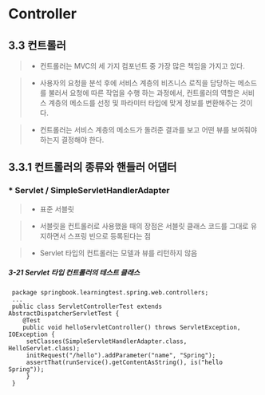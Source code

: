 # Controller
## 3.3 컨트롤러

>- 컨트롤러는 MVC의 세 가지 컴포넌트 중 가장 많은 책임을 가지고 있다.

>- 사용자의 요청을 분석 후에 서비스 계층의 비즈니스 로직을 담당하는 메소드를 불러서 요청에 따른 작업을 수행 하는 과정에서, 컨트롤러의 역할은 서비스 계층의 메소드를 선정 및 파라미터 타입에 맞게 정보를 변환해주는 것이다.

>- 컨트롤러는 서비스 계층의 메소드가 돌려준 결과를 보고 어떤 뷰를 보여줘야하는지 결정해야 한다.

## 3.3.1 컨트롤러의 종류와 핸들러 어댑터

### * Servlet / SimpleServletHandlerAdapter

>- 표준 서블릿

>- 서블릿을 컨트롤러로 사용했을 때의 장점은 서블릿 클래스 코드를 그대로 유지하면서 스프링 빈으로 등록된다는 점

>- Servlet 타입의 컨트롤러는 모델과 뷰를 리턴하지 않음


##### 3-21 Servlet 타입 컨트롤러의 테스트 클래스
~~~
 package springbook.learningtest.spring.web.controllers;
 ...
 public class ServletControllerTest extends AbstractDispatcherServletTest {  
 	@Test  
 	public void helloServletController() throws ServletException, IOException {  
     setClasses(SimpleServletHandlerAdapter.class, HelloServlet.class);  
     initRequest("/hello").addParameter("name", "Spring");  
     assertThat(runService().getContentAsString(), is("hello Spring"));  
     }
 }
~~~


